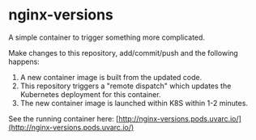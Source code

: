 # nginx-versions

A simple container to trigger something more complicated.

Make changes to this repository, add/commit/push and the following happens:

1. A new container image is built from the updated code.
2. This repository triggers a "remote dispatch" which updates the Kubernetes deployment for this container.
3. The new container image is launched within K8S within 1-2 minutes.

See the running container here: [http://nginx-versions.pods.uvarc.io/](http://nginx-versions.pods.uvarc.io/)
